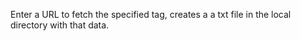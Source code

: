 Enter a URL to fetch the specified tag, creates a a txt file in the local directory with that data.
